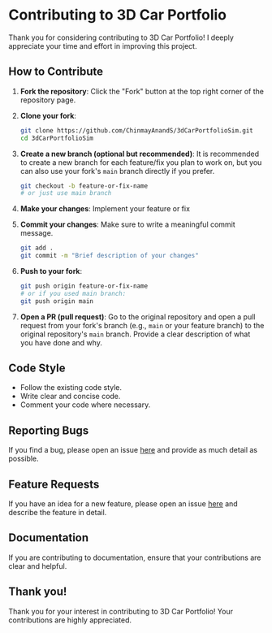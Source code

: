 # Contributing to 3D Car Portfolio

Thank you for considering contributing to 3D Car Portfolio! I deeply appreciate your time and effort in improving this project.

## How to Contribute

1. **Fork the repository**: Click the "Fork" button at the top right corner of the repository page.

2. **Clone your fork**: 
   ```sh
   git clone https://github.com/ChinmayAnandS/3dCarPortfolioSim.git
   cd 3dCarPortfolioSim
   ```

3. **Create a new branch (optional but recommended)**: It is recommended to create a new branch for each feature/fix you plan to work on, but you can also use your fork's `main` branch directly if you prefer.
   ```sh
   git checkout -b feature-or-fix-name
   # or just use main branch
   ```

4. **Make your changes**: Implement your feature or fix

5. **Commit your changes**: Make sure to write a meaningful commit message.
   ```sh
   git add .
   git commit -m "Brief description of your changes"
   ```

6. **Push to your fork**:
   ```sh
   git push origin feature-or-fix-name
   # or if you used main branch:
   git push origin main
   ```

7. **Open a PR (pull request)**: Go to the original repository and open a pull request from your fork's branch (e.g., `main` or your feature branch) to the original repository's `main` branch. Provide a clear description of what you have done and why.

## Code Style
 - Follow the existing code style.
 - Write clear and concise code.
 - Comment your code where necessary.

## Reporting Bugs
If you find a bug, please open an issue [here](https://github.com/ChinmayAnandS/3dCarPortfolioSim/issues) and provide as much detail as possible.

## Feature Requests
If you have an idea for a new feature, please open an issue [here](https://github.com/ChinmayAnandS/3dCarPortfolioSim/issues) and describe the feature in detail.

## Documentation
If you are contributing to documentation, ensure that your contributions are clear and helpful.

## Thank you!
Thank you for your interest in contributing to 3D Car Portfolio! Your contributions are highly appreciated.
